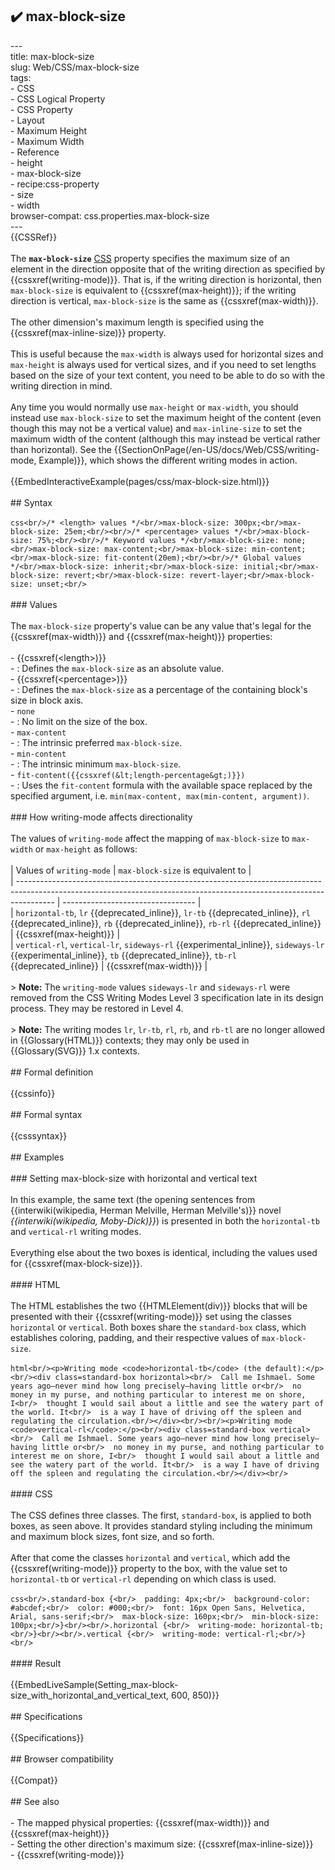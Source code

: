 ## ✔️ max-block-size 
 ---<br/>title: max-block-size<br/>slug: Web/CSS/max-block-size<br/>tags:<br/>  - CSS<br/>  - CSS Logical Property<br/>  - CSS Property<br/>  - Layout<br/>  - Maximum Height<br/>  - Maximum Width<br/>  - Reference<br/>  - height<br/>  - max-block-size<br/>  - recipe:css-property<br/>  - size<br/>  - width<br/>browser-compat: css.properties.max-block-size<br/>---<br/>{{CSSRef}}<br/><br/>The **`max-block-size`** [CSS](/en-US/docs/Web/CSS) property specifies the maximum size of an element in the direction opposite that of the writing direction as specified by {{cssxref(writing-mode)}}. That is, if the writing direction is horizontal, then `max-block-size` is equivalent to {{cssxref(max-height)}}; if the writing direction is vertical, `max-block-size` is the same as {{cssxref(max-width)}}.<br/><br/>The other dimension's maximum length is specified using the {{cssxref(max-inline-size)}} property.<br/><br/>This is useful because the `max-width` is always used for horizontal sizes and `max-height` is always used for vertical sizes, and if you need to set lengths based on the size of your text content, you need to be able to do so with the writing direction in mind.<br/><br/>Any time you would normally use `max-height` or `max-width`, you should instead use `max-block-size` to set the maximum height of the content (even though this may not be a vertical value) and `max-inline-size` to set the maximum width of the content (although this may instead be vertical rather than horizontal). See the {{SectionOnPage(/en-US/docs/Web/CSS/writing-mode, Example)}}, which shows the different writing modes in action.<br/><br/>{{EmbedInteractiveExample(pages/css/max-block-size.html)}}<br/><br/>## Syntax<br/><br/>```css<br/>/* <length> values */<br/>max-block-size: 300px;<br/>max-block-size: 25em;<br/><br/>/* <percentage> values */<br/>max-block-size: 75%;<br/><br/>/* Keyword values */<br/>max-block-size: none;<br/>max-block-size: max-content;<br/>max-block-size: min-content;<br/>max-block-size: fit-content(20em);<br/><br/>/* Global values */<br/>max-block-size: inherit;<br/>max-block-size: initial;<br/>max-block-size: revert;<br/>max-block-size: revert-layer;<br/>max-block-size: unset;<br/>```<br/><br/>### Values<br/><br/>The `max-block-size` property's value can be any value that's legal for the {{cssxref(max-width)}} and {{cssxref(max-height)}} properties:<br/><br/>- {{cssxref(&lt;length&gt;)}}<br/>  - : Defines the `max-block-size` as an absolute value.<br/>- {{cssxref(&lt;percentage&gt;)}}<br/>  - : Defines the `max-block-size` as a percentage of the containing block's size in block axis.<br/>- `none`<br/>  - : No limit on the size of the box.<br/>- `max-content`<br/>  - : The intrinsic preferred `max-block-size`.<br/>- `min-content`<br/>  - : The intrinsic minimum `max-block-size`.<br/>- `fit-content({{cssxref(&lt;length-percentage&gt;)}})`<br/>  - : Uses the `fit-content` formula with the available space replaced by the specified argument, i.e. `min(max-content, max(min-content, argument))`.<br/><br/>### How writing-mode affects directionality<br/><br/>The values of `writing-mode` affect the mapping of `max-block-size` to `max-width` or `max-height` as follows:<br/><br/>| Values of `writing-mode`                                                                                                                                              | `max-block-size` is equivalent to |<br/>| --------------------------------------------------------------------------------------------------------------------------------------------------------------------- | --------------------------------- |<br/>| `horizontal-tb`, `lr` {{deprecated_inline}}, `lr-tb` {{deprecated_inline}}, `rl` {{deprecated_inline}}, `rb` {{deprecated_inline}}, `rb-rl` {{deprecated_inline}}     | {{cssxref(max-height)}}         |<br/>| `vertical-rl`, `vertical-lr`, `sideways-rl` {{experimental_inline}}, `sideways-lr` {{experimental_inline}}, `tb` {{deprecated_inline}}, `tb-rl` {{deprecated_inline}} | {{cssxref(max-width)}}          |<br/><br/>> **Note:** The `writing-mode` values `sideways-lr` and `sideways-rl` were removed from the CSS Writing Modes Level 3 specification late in its design process. They may be restored in Level 4.<br/><br/>> **Note:** The writing modes `lr`, `lr-tb`, `rl`, `rb`, and `rb-tl` are no longer allowed in {{Glossary(HTML)}} contexts; they may only be used in {{Glossary(SVG)}} 1.x contexts.<br/><br/>## Formal definition<br/><br/>{{cssinfo}}<br/><br/>## Formal syntax<br/><br/>{{csssyntax}}<br/><br/>## Examples<br/><br/>### Setting max-block-size with horizontal and vertical text<br/><br/>In this example, the same text (the opening sentences from {{interwiki(wikipedia, Herman Melville, Herman Melville's)}} novel _{{interwiki(wikipedia, Moby-Dick)}}_) is presented in both the `horizontal-tb` and `vertical-rl` writing modes.<br/><br/>Everything else about the two boxes is identical, including the values used for {{cssxref(max-block-size)}}.<br/><br/>#### HTML<br/><br/>The HTML establishes the two {{HTMLElement(div)}} blocks that will be presented with their {{cssxref(writing-mode)}} set using the classes `horizontal` or `vertical`. Both boxes share the `standard-box` class, which establishes coloring, padding, and their respective values of `max-block-size`.<br/><br/>```html<br/><p>Writing mode <code>horizontal-tb</code> (the default):</p><br/><div class=standard-box horizontal><br/>  Call me Ishmael. Some years ago—never mind how long precisely—having little or<br/>  no money in my purse, and nothing particular to interest me on shore, I<br/>  thought I would sail about a little and see the watery part of the world. It<br/>  is a way I have of driving off the spleen and regulating the circulation.<br/></div><br/><br/><p>Writing mode <code>vertical-rl</code>:</p><br/><div class=standard-box vertical><br/>  Call me Ishmael. Some years ago—never mind how long precisely—having little or<br/>  no money in my purse, and nothing particular to interest me on shore, I<br/>  thought I would sail about a little and see the watery part of the world. It<br/>  is a way I have of driving off the spleen and regulating the circulation.<br/></div><br/>```<br/><br/>#### CSS<br/><br/>The CSS defines three classes. The first, `standard-box`, is applied to both boxes, as seen above. It provides standard styling including the minimum and maximum block sizes, font size, and so forth.<br/><br/>After that come the classes `horizontal` and `vertical`, which add the {{cssxref(writing-mode)}} property to the box, with the value set to `horizontal-tb` or `vertical-rl` depending on which class is used.<br/><br/>```css<br/>.standard-box {<br/>  padding: 4px;<br/>  background-color: #abcdef;<br/>  color: #000;<br/>  font: 16px Open Sans, Helvetica, Arial, sans-serif;<br/>  max-block-size: 160px;<br/>  min-block-size: 100px;<br/>}<br/><br/>.horizontal {<br/>  writing-mode: horizontal-tb;<br/>}<br/><br/>.vertical {<br/>  writing-mode: vertical-rl;<br/>}<br/>```<br/><br/>#### Result<br/><br/>{{EmbedLiveSample(Setting_max-block-size_with_horizontal_and_vertical_text, 600, 850)}}<br/><br/>## Specifications<br/><br/>{{Specifications}}<br/><br/>## Browser compatibility<br/><br/>{{Compat}}<br/><br/>## See also<br/><br/>- The mapped physical properties: {{cssxref(max-width)}} and {{cssxref(max-height)}}<br/>- Setting the other direction's maximum size: {{cssxref(max-inline-size)}}<br/>- {{cssxref(writing-mode)}}<br/>